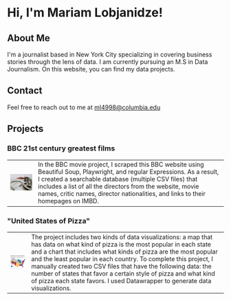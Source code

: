 # Hi, I'm Mariam Lobjanidze!

## About Me

I'm a journalist based in New York City specializing in covering business stories through the lens of data. I am currently pursuing an M.S in Data Journalism. On this website, you can find my data projects. 

## Contact

Feel free to reach out to me at [ml4998@columbia.edu](mailto:ml4998@columbia.edu)

## Projects

### BBC 21st century greatest films


<table>
  <tr>
    <!-- Image cell -->
    <td>
      <img src="BBC.jpg" alt="Description" width="300"/>
    </td>
    <!-- Text cell -->
    <td>
      In the BBC movie project, I scraped this BBC website using Beautiful Soup, Playwright, and regular Expressions. As a result, I created a searchable database (multiple CSV files) that includes a list of all the directors from the website, movie names, critic names, director nationalities, and links to their homepages on IMBD.
    </td>
  </tr>
</table>
   

### "United States of Pizza"


<table>
  <tr>
    <!-- Image cell -->
    <td>
      <img src="map.png" alt="Description" width="300"/>
    </td>
    <!-- Text cell -->
    <td>
      The project includes two kinds of data visualizations: a map that has data on what kind of pizza is the most popular in each state and a chart that includes what kinds of pizza are the most popular and the least popular in each country. To complete this project, I manually created two CSV files that have the following data: the number of states that favor a certain style of pizza and what kind of pizza each state favors. I used Datawrapper to generate data visualizations. 

   </td>
  </tr>
</table>





